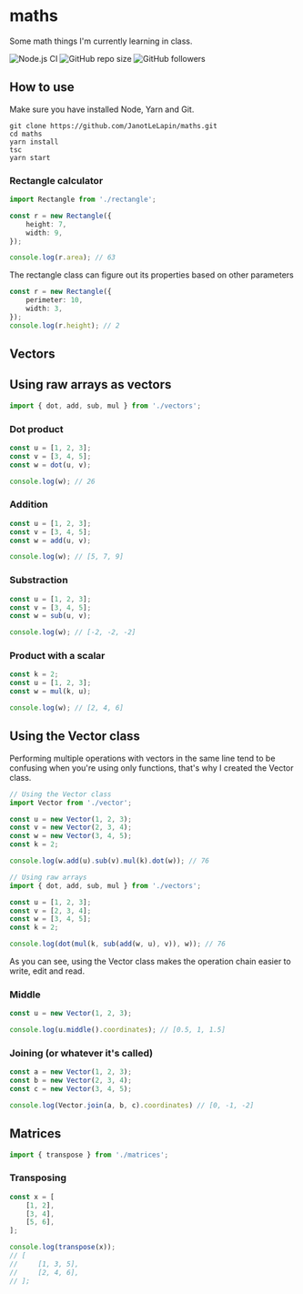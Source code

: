 # maths
Some math things I'm currently learning in class.

![Node.js CI](https://github.com/JanotLeLapin/maths/workflows/Node.js%20CI/badge.svg?event=push)
![GitHub repo size](https://img.shields.io/github/repo-size/JanotLeLapin/maths)
![GitHub followers](https://img.shields.io/github/followers/JanotLeLapin?style=social)

## How to use
Make sure you have installed Node, Yarn and Git.
```
git clone https://github.com/JanotLeLapin/maths.git
cd maths
yarn install
tsc
yarn start
```

### Rectangle calculator
```ts
import Rectangle from './rectangle';
```

```ts
const r = new Rectangle({
    height: 7,
    width: 9,
});

console.log(r.area); // 63
```
The rectangle class can figure out its properties based on other parameters
```ts
const r = new Rectangle({
    perimeter: 10,
    width: 3,
});
console.log(r.height); // 2
```

## Vectors

## Using raw arrays as vectors
```ts
import { dot, add, sub, mul } from './vectors';
```

### Dot product
```ts
const u = [1, 2, 3];
const v = [3, 4, 5];
const w = dot(u, v);

console.log(w); // 26
```

### Addition
```ts
const u = [1, 2, 3];
const v = [3, 4, 5];
const w = add(u, v);

console.log(w); // [5, 7, 9]
```

### Substraction
```ts
const u = [1, 2, 3];
const v = [3, 4, 5];
const w = sub(u, v);

console.log(w); // [-2, -2, -2]
```

### Product with a scalar
```ts
const k = 2;
const u = [1, 2, 3];
const w = mul(k, u);

console.log(w); // [2, 4, 6]
```

## Using the Vector class

Performing multiple operations with vectors in the same line tend to be confusing when you're using only functions, that's why I created the Vector class.
```ts
// Using the Vector class
import Vector from './vector';

const u = new Vector(1, 2, 3);
const v = new Vector(2, 3, 4);
const w = new Vector(3, 4, 5);
const k = 2;

console.log(w.add(u).sub(v).mul(k).dot(w)); // 76

// Using raw arrays
import { dot, add, sub, mul } from './vectors';

const u = [1, 2, 3];
const v = [2, 3, 4];
const w = [3, 4, 5];
const k = 2;

console.log(dot(mul(k, sub(add(w, u), v)), w)); // 76
```
As you can see, using the Vector class makes the operation chain easier to write, edit and read.

### Middle
```ts
const u = new Vector(1, 2, 3);

console.log(u.middle().coordinates); // [0.5, 1, 1.5]
```

### Joining (or whatever it's called)
```ts
const a = new Vector(1, 2, 3);
const b = new Vector(2, 3, 4);
const c = new Vector(3, 4, 5);

console.log(Vector.join(a, b, c).coordinates) // [0, -1, -2]
```

## Matrices
```ts
import { transpose } from './matrices';
```

### Transposing
```ts
const x = [
    [1, 2],
    [3, 4],
    [5, 6],
];

console.log(transpose(x));
// [
//     [1, 3, 5],
//     [2, 4, 6],
// ];
```
